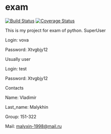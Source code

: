 # exam
[![Build Status](https://travis-ci.org/vladimirmal/exam.svg?branch=master)](https://travis-ci.org/vladimirmal/exam)
[![Coverage Status](https://coveralls.io/repos/github/vladimirmal/exam/badge.svg?branch=master)](https://coveralls.io/github/vladimirmal/exam?branch=master)

This is my project for exam of python. 
SuperUser


Login: vova


Password: Xtvgbjy12



Usually user


Login: test


Password: Xtvgbjy12


Contacts


Name: Vladimir


Last_name: Malykhin


Group: 151-322


Mail: malyxin-1998@mail.ru

